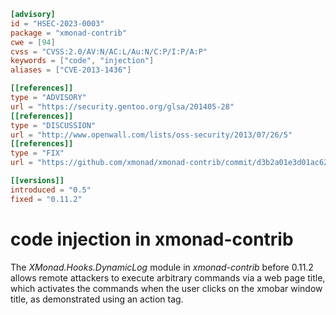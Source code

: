 ```toml
[advisory]
id = "HSEC-2023-0003"
package = "xmonad-contrib"
cwe = [94]
cvss = "CVSS:2.0/AV:N/AC:L/Au:N/C:P/I:P/A:P"
keywords = ["code", "injection"]
aliases = ["CVE-2013-1436"]

[[references]]
type = "ADVISORY"
url = "https://security.gentoo.org/glsa/201405-28"
[[references]]
type = "DISCUSSION"
url = "http://www.openwall.com/lists/oss-security/2013/07/26/5"
[[references]]
type = "FIX"
url = "https://github.com/xmonad/xmonad-contrib/commit/d3b2a01e3d01ac628e7a3139dd55becbfa37cf51"

[[versions]]
introduced = "0.5"
fixed = "0.11.2"
```

# code injection in xmonad-contrib

The _XMonad.Hooks.DynamicLog_ module in _xmonad-contrib_ before 0.11.2 allows remote attackers to execute arbitrary commands via a web page title, which activates the commands when the user clicks on the xmobar window title, as demonstrated using an action tag.
